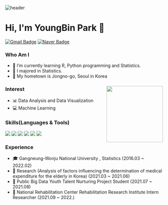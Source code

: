 ![header](https://capsule-render.vercel.app/api?type=waving&color=CED8F6&height=200&section=header&text=Park%20Young%20Bin's%20GitHub%20Profile&fontSize=45)
# Hi, I'm YoungBin Park 👋 

[![Gmail Badge](https://img.shields.io/badge/Gmail-D14836?style=flat&logo=Gmail&logoColor=white)](mailto:pyb971219@gmail.com)
[![Naver Badge](https://img.shields.io/badge/Blog-03C75A?style=flat&logo=Naver&logoColor=white)](https://blog.naver.com/qkrdudqlsdhk)

### Who Am I 
- 🌱 I’m currently learning R, Python programming and Statistics.
- 🥇 I majored in Statistics.
- 🚅 My hometown is Jongno-go, Seoul in Korea

### Interest <img align='right' src="https://github-readme-stats.vercel.app/api?username=Park-Young-Bin" height="180"> 
- &#128202; Data Analysis and Data Visualization
- &#128187; Machine Learning

### Skills(Languages & Tools)
<img src="https://img.shields.io/badge/R-276DC3?style=flat&logo=R&logoColor=white" /> <img src="https://img.shields.io/badge/RStudio-75AADB?style=flat&logo=RStudio&logoColor=white" /> <img src="https://img.shields.io/badge/Python-3776AB?style=flat&logo=Python&logoColor=white" /> <img src="https://img.shields.io/badge/MySQL-4479A1?style=flat&logo=MySQL&logoColor=white" /> <img src="https://img.shields.io/badge/Jupyter-F37626?style=flat&logo=Jupyter&logoColor=white" /> <img src="https://img.shields.io/badge/Git-F05032?style=flat&logo=Git&logoColor=white" />

### Experience
- 🎓 Gangneung-Wonju National University , Statistics (2016.03 ~ 2022.02)
- &#128195; Research (Analysis of factors influencing the determination of medical expenditure
for the elderly in Korea) (2021.03 ~ 2021.06)
- &#128084; Public Big Data Youth Talent Nurturing Project Student (2021.07 ~ 2021.08)
- &#127970; National Rehabilitation Center Rehabilitation Research Institute Intern Researcher (2021.09 ~ 2022.)

